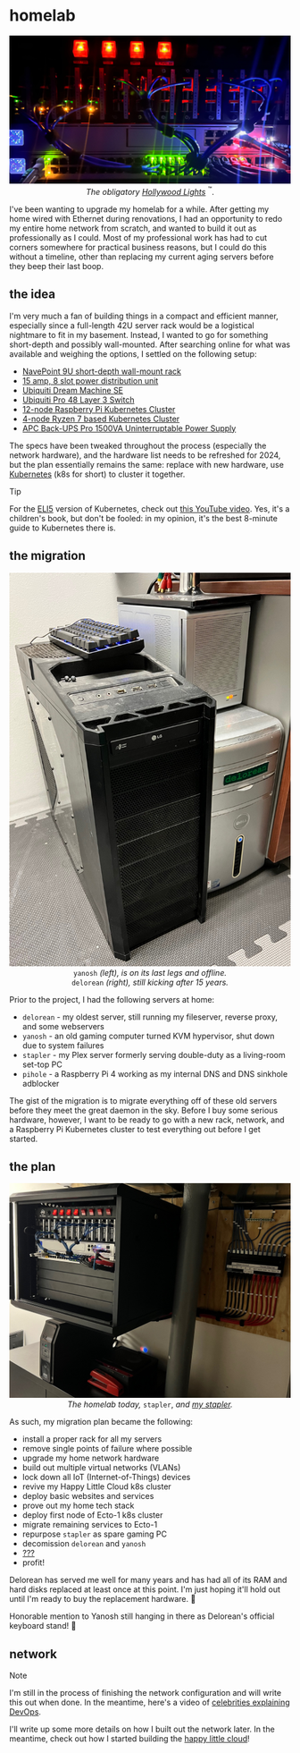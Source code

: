 # homelab

<!-- markdownlint-disable MD033 -->
<div style="text-align: center;">

!["A picture of my homelab in the dark with fancy, blinky lights."](./_media/hlc.jpg "Let's all be honest here. Who doesn't love colorful, blinky lights?")*The obligatory [Hollywood Lights](storytime#hollywood-lights)* <sup>:tm:</sup>.
</div>

I've been wanting to upgrade my homelab for a while. After getting my home wired with Ethernet during renovations, I had an opportunity to redo my entire home network from scratch, and wanted to build it out as professionally as I could. Most of my professional work has had to cut corners somewhere for practical business reasons, but I could do this without a timeline, other than replacing my current aging servers before they beep their last boop.

## the idea

I'm very much a fan of building things in a compact and efficient manner, especially since a full-length 42U server rack would be a logistical nightmare to fit in my basement. Instead, I wanted to go for something short-depth and possibly wall-mounted. After searching online for what was available and weighing the options, I settled on the following setup:

- [NavePoint 9U short-depth wall-mount rack](https://navepoint.com/navepoint-9u-600mm-depth-networking-cabinet-performance-series/)
- [15 amp, 8 slot power distribution unit](https://www.amazon.com/gp/product/B00KFZ98YO/ref=ppx_yo_dt_b_search_asin_title?ie=UTF8&psc=1)
- [Ubiquiti Dream Machine SE](https://store.ui.com/us/en/collections/unifi-dream-machine)
- [Ubiquiti Pro 48 Layer 3 Switch](https://store.ui.com/us/en/collections/unifi-switching-pro-ethernet)
- [12-node Raspberry Pi Kubernetes Cluster](https://www.amazon.com/gp/product/B098924W9M/ref=ppx_yo_dt_b_search_asin_title?ie=UTF8&psc=1)
- [4-node Ryzen 7 based Kubernetes Cluster](https://pcpartpicker.com/user/EagleRock/saved/#view=Csv4pg)
- [APC Back-UPS Pro 1500VA Uninterruptable Power Supply](https://www.apc.com/us/en/product/BN1500M2/apc-backups-pro-1500va-tower-120v-10-nema-515r-outlets-lcd-1-usb-type-c-+-1-usb-type-a-ports/)

The specs have been tweaked throughout the process (especially the network hardware), and the hardware list needs to be refreshed for 2024, but the plan essentially remains the same: replace with new hardware, use [Kubernetes](https://kubernetes.io/) (k8s for short) to cluster it together.

>[!TIP]
>For the [ELI5](https://www.reddit.com/r/explainlikeimfive/) version of Kubernetes, check out [this YouTube video](https://www.youtube.com/watch?v=4ht22ReBjno). Yes, it's a children's book, but don't be fooled: in my opinion, it's the best 8-minute guide to Kubernetes there is.

## the migration

<div style="text-align: center;">

![A picture of my oldest running server on the floor.](./_media/delorean.jpg "You may not like it, but this is what the peak server hardware form looks like. :size=60%")<br>`yanosh` *(left), is on its last legs and offline.*<br>`delorean` *(right), still kicking after 15 years.*
</div>

Prior to the project, I had the following servers at home:

- `delorean` - my oldest server, still running my fileserver, reverse proxy, and some webservers
- `yanosh` - an old gaming computer turned KVM hypervisor, shut down due to system failures
- `stapler` - my Plex server formerly serving double-duty as a living-room set-top PC
- `pihole` - a Raspberry Pi 4 working as my internal DNS and DNS sinkhole adblocker

The gist of the migration is to migrate everything off of these old servers before they meet the great daemon in the sky. Before I buy some serious hardware, however, I want to be ready to go with a new rack, network, and a Raspberry Pi Kubernetes cluster to test everything out before I get started.

## the plan

<div style="text-align: center;">

![A picture of my homelab in New Jersey.](./_media/homelab2.jpg "I believe I have my stapler.")*The homelab today,* `stapler`, *and [my stapler](https://www.youtube.com/watch?v=pHHZBmF8mk4).*
</div>

As such, my migration plan became the following:

- install a proper rack for all my servers
- remove single points of failure where possible
- upgrade my home network hardware
- build out multiple virtual networks (VLANs)
- lock down all IoT (Internet-of-Things) devices
- revive my Happy Little Cloud k8s cluster
- deploy basic websites and services
- prove out my home tech stack
- deploy first node of Ecto-1 k8s cluster
- migrate remaining services to Ecto-1
- repurpose `stapler` as spare gaming PC
- decomission `delorean` and `yanosh`
- [???](https://www.youtube.com/watch?v=a5ih_TQWqCA)
- profit!

Delorean has served me well for many years and has had all of its RAM and hard disks replaced at least once at this point. I'm just hoping it'll hold out until I'm ready to buy the replacement hardware. :crossed_fingers:

Honorable mention to Yanosh still hanging in there as Delorean's official keyboard stand! :1st_place_medal:

## network

> [!NOTE]
> I'm still in the process of finishing the network configuration and will write this out when done. In the meantime, here's a video of [celebrities explaining DevOps](https://www.youtube.com/watch?v=QxvmO-QlxJQ).

I'll write up some more details on how I built out the network later. In the meantime, check out how I started building the [happy little cloud](hlc)!
